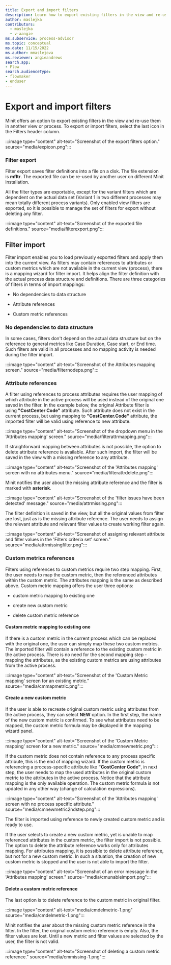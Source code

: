 ```yaml
---
title: Export and import filters
description: Learn how to export existing filters in the view and re-use them in another view or process in the Power Automate Process Mining desktop app.
author: maslejka
contributors:
  - maslejka
  - v-aangie
ms.subservice: process-advisor
ms.topic: conceptual
ms.date: 11/15/2022
ms.author: mmaslejova
ms.reviewer: angieandrews
search.app:
- Flow
search.audienceType:
- flowmaker
- enduser
---
```


# Export and import filters

Minit offers an option to export existing filters in the view and re-use them in another view or process. To export or import filters, select the last icon in the Filters header column.

:::image type="content" alt-text="Screenshot of the export filters option." source="media/expicon.png":::

### Filter export

Filter export saves filter definitions into a file on a disk. The file extension is **mfltr**. The exported file can be re-used by another user on different Minit installation.

All the filter types are exportable, except for the variant filters which are dependent on the actual data set (Variant 1 in two different processes may mean totally different process variants). Only enabled view filters are exported, so it is possible to manage the set of filters for export without deleting any filter.

:::image type="content" alt-text="Screenshot of the exported file definitions." source="media/filterexport.png":::

## Filter import

Filter import enables you to load previously exported filters and apply them into the current view. As filters may contain references to attributes or custom metrics which are not available in the current view (process), there is a mapping wizard for filter import. It helps align the filter definition with the actual process data structure and definitions. There are three categories of filters in terms of import mappings:

- No dependencies to data structure

- Attribute references

- Custom metric references

### No dependencies to data structure

In some cases, filters don't depend on the actual data structure but on the reference to general metrics like Case Duration, Case start, or End time. Such filters are valid in all processes and no mapping activity is needed during the filter import.

:::image type="content" alt-text="Screenshot of the Attributes mapping screen." source="media/filternodeps.png":::

### Attribute references

A filter using references to process attributes requires the user mapping of which attribute in the active process will be used instead of the original one saved in the filter. In the example below, the original Attribute filter is using **"CostCenter Code"** attribute. Such attribute does not exist in the current process, but using mapping to **"CostCenter.Code"** attribute, the imported filter will be valid using reference to new attribute.

:::image type="content" alt-text="Screenshot of the dropdown menu in the 'Attributes mapping' screen." source="media/filterattrmapping.png":::

If straighforward mapping between attributes is not possible, the option to delete attribute reference is available. After such import, the filter will be saved in the view with a missing reference to any attribute.

:::image type="content" alt-text="Screenshot of the 'Attributes mapping' screen with no attributes menu." source="media/filterattrdelete.png":::

Minit notifies the user about the missing attribute reference and the filter is marked with **asterisk**.

:::image type="content" alt-text="Screenshot of the 'filter issues have been detected' message." source="media/attrmissing.png":::

The filter definition is saved in the view, but all the original values from filter are lost, just as is the missing attribute reference. The user needs to assign the relevant attribute and relevant filter values to create working filter again.

:::image type="content" alt-text="Screenshot of assigning relevant attribute and filter values in the 'Filters criteria set' screen." source="media/attrmissingfilter.png":::

### Custom metrics references

Filters using references to custom metrics require two step mapping. First, the user needs to map the custom metric, then the referenced attributes within the custom metric. The attributes mapping is the same as described above. Custom metric mapping offers the user three options:

- custom metric mapping to existing one

- create new custom metric

- delete custom metric reference

#### Custom metric mapping to existing one

If there is a custom metric in the current process which can be replaced with the original one, the user can simply map these two custom metrics. The imported filter will contain a reference to the existing custom metric in the active process. There is no need for the second mapping step - mapping the attributes, as the existing custom metrics are using attributes from the active process.

:::image type="content" alt-text="Screenshot of the 'Custom Metric mapping' screen for an existing metric." source="media/cmmapmetric.png":::

#### Create a new custom metric

If the user is able to recreate original custom metric using attributes from the active process, they can select **NEW** option. In the first step, the name of the new custom metric is confirmed. To see what attributes need to be mapped, the custom metric formula may be displayed in the mapping wizard panel.

:::image type="content" alt-text="Screenshot of the 'Custom Metric mapping' screen for a new metric." source="media/cmnewmetric.png":::

If the custom metric does not contain reference to any process specific attribute, this is the end of mapping wizard. If the custom metric is referencing a process-specific attribute like **"CostCenter Code"**, in next step, the user needs to map the used attributes in the original custom metric to the attributes in the active process. Notice that the attribute mapping is the only available operation. The custom metric formula is not updated in any other way (change of calculation expressions).

:::image type="content" alt-text="Screenshot of the 'Attributes mapping' screen with no process specific attribute." source="media/cmnewmetric2ndstep.png":::

The filter is imported using reference to newly created custom metric and is ready to use.

If the user selects to create a new custom metric, yet is unable to map referenced attributes in the custom metric, the filter import is not possible. The option to delete the attribute reference works only for attributes mapping. For attributes mapping, it is possible to delete attribute reference, but not for a new custom metric. In such a situation, the creation of new custom metric is stopped and the user is not able to import the filter.

:::image type="content" alt-text="Screenshot of an error message in the 'Attributes mapping' screen." source="media/cmunableimport.png":::

#### Delete a custom metric reference

The last option is to delete reference to the custom metric in original filter.

:::image type="content" alt-text="media/cmdelmetric-1.png" source="media/cmdelmetric-1.png":::

Minit notifies the user about the missing custom metric reference in the filter. In the filter, the original custom metric reference is empty. Also, the filter values are lost. Until a new metric and filter values are selected by the user, the filter is not valid.

:::image type="content" alt-text="Screenshot of deleting a custom metric reference." source="media/cmmissing-1.png":::


